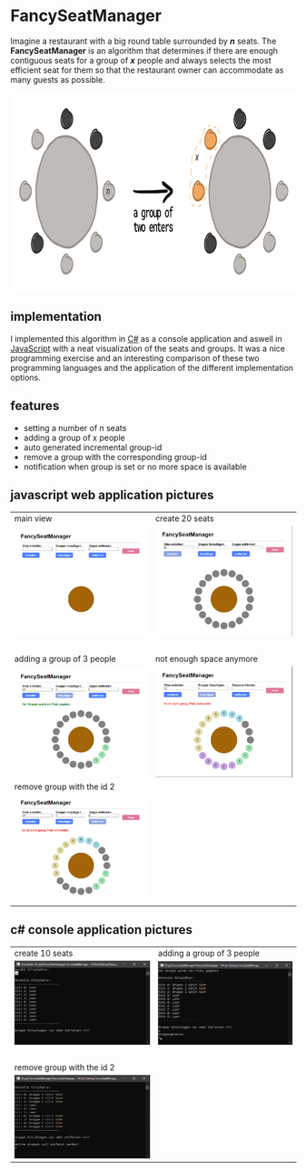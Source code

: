 #  FancySeatManager

Imagine a restaurant with a big round table surrounded by ***n*** seats. The **FancySeatManager** is an algorithm that determines if there are enough contiguous seats for a group of ***x*** people and always selects the most efficient seat for them so that the restaurant owner can accommodate as many guests as possible.</br>

<img src="doc/images/FancySeatManager - explanation image.png" alt="FancySeatManager - explanation image" height="350"/>

## implementation 
I implemented this algorithm in [C#](https://github.com/miwied/FancySeatManager/blob/master/FancySeatManager%20-%20C%23/Program.cs) as a console application and aswell in [JavaScript](https://github.com/miwied/FancySeatManager/blob/master/FancySeatManager%20-%20JavaScript/FancySeatManager.js) with a neat visualization of the seats and groups.
It was a nice programming exercise and an interesting comparison of these two programming languages and the application of the different implementation options.

##  features

- setting a number of n seats
- adding a group of x people
- auto generated incremental group-id
- remove a group with the corresponding group-id
- notification when group is set or no more space is available

## javascript web application pictures

<table>
  <tr>
    <td>main view</td>
     <td>create 20 seats</td>
  </tr>
  <tr>
    <td><img src="doc/images/web application/default screen.png"></td>
    <td><img src="doc/images/web application/setting the number of seats.png"></td>
  </tr>
  <tr>
    <td></br></td>
    <td></br></td>
  </tr>
  <tr>
    <td>adding a group of 3 people</td>
    <td>not enough space anymore</td>
  </tr>
  <tr>
    <td><img src="doc/images/web application/adding a group with 3 people.png"></td>
    <td><img src="doc/images/web application/not enough space for a group of 5.png"></td>
  </tr>
  <tr>
    <td>remove group with the id 2</td>
  </tr>
  <tr>
    <td><img src="doc/images/web application/remove the group with the id 2.png"></td>
  </tr>
 </table>
 
 ## c# console application pictures
 
 <table>
  <tr>
    <td>create 10 seats</td>
    <td>adding a group of 3 people</td>
  </tr>
  <tr>
    <td><img src="doc/images/console application/setting the number of seats.png"></td>
    <td><img src="doc/images/console application/adding a group with 3 people.png"></td>
  </tr>
  <tr>
    <td></br></td>
    <td></br></td>
  </tr>
  <tr>
    <td>remove group with the id 2</td>
  </tr>
  <tr>
    <td><img src="doc/images/console application/remove the group with the id 2.png"></td>
  </tr>
 </table>
